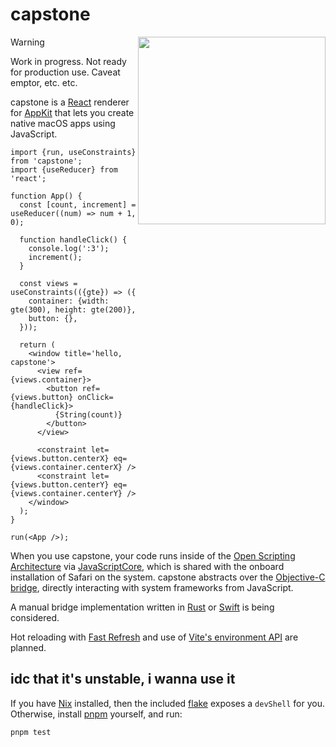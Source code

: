 # capstone

<img src='https://b2.skip.lol/capstone4.png' align='right' width='300' />

> [!WARNING]
> Work in progress. Not ready for production use. Caveat emptor, etc. etc.

capstone is a [React] renderer for [AppKit] that lets you create
native macOS apps using JavaScript.

[react]: https://react.dev
[appkit]: https://developer.apple.com/documentation/appkit

```tsx
import {run, useConstraints} from 'capstone';
import {useReducer} from 'react';

function App() {
  const [count, increment] = useReducer((num) => num + 1, 0);

  function handleClick() {
    console.log(':3');
    increment();
  }

  const views = useConstraints(({gte}) => ({
    container: {width: gte(300), height: gte(200)},
    button: {},
  }));

  return (
    <window title='hello, capstone'>
      <view ref={views.container}>
        <button ref={views.button} onClick={handleClick}>
          {String(count)}
        </button>
      </view>

      <constraint let={views.button.centerX} eq={views.container.centerX} />
      <constraint let={views.button.centerY} eq={views.container.centerY} />
    </window>
  );
}

run(<App />);
```

When you use capstone, your code runs inside of the [Open Scripting
Architecture][osa] via [JavaScriptCore][jsc], which is shared with the onboard
installation of Safari on the system. capstone abstracts over the [Objective-C
bridge][bridge], directly interacting with system frameworks from JavaScript.

[jsc]: https://developer.apple.com/documentation/javascriptcore?language=objc
[bridge]: https://developer.apple.com/library/archive/releasenotes/InterapplicationCommunication/RN-JavaScriptForAutomation/Articles/OSX10-10.html#//apple_ref/doc/uid/TP40014508-CH109-SW17
[osa]: https://developer.apple.com/library/archive/documentation/LanguagesUtilities/Conceptual/MacAutomationScriptingGuide/HowMacScriptingWorks.html

A manual bridge implementation written in [Rust] or [Swift] is being considered.

[rust]: https://www.rust-lang.org
[swift]: https://www.swift.org

Hot reloading with [Fast Refresh][fast-refresh] and use of [Vite's environment
API][vite-envs] are planned.

[vite-envs]: https://vite.dev/guide/api-environment
[fast-refresh]: https://reactnative.dev/docs/fast-refresh

## idc that it's unstable, i wanna use it

If you have [Nix] installed, then the included [flake] exposes a `devShell` for
you. Otherwise, install [pnpm] yourself, and run:

```
pnpm test
```

[pnpm]: https://pnpm.io
[flake]: https://wiki.nixos.org/wiki/Flakes
[nix]: https://nixos.org
